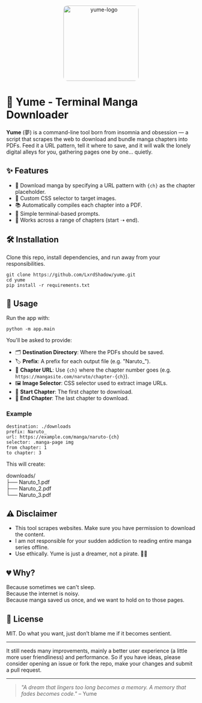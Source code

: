 <div align="center">
  <img style="border-radius: 10px" src="https://github.com/user-attachments/assets/e5838821-e4ab-4ea5-a5a2-d6d2f1d8a35e" height="200px" width="200px" alt="yume-logo" />
</div>

# 🌙 Yume - Terminal Manga Downloader

**Yume** (夢) is a command-line tool born from insomnia and obsession — a script that scrapes the web to download and bundle manga chapters into PDFs. Feed it a URL pattern, tell it where to save, and it will walk the lonely digital alleys for you, gathering pages one by one... quietly.

## ✨ Features

- 🧾 Download manga by specifying a URL pattern with `{ch}` as the chapter placeholder.  
- 🎯 Custom CSS selector to target images.  
- 📚 Automatically compiles each chapter into a PDF.  
- 🧠 Simple terminal-based prompts.  
- 🌌 Works across a range of chapters (start ➝ end).  

## 🛠️ Installation

Clone this repo, install dependencies, and run away from your responsibilities.

```
git clone https://github.com/LxrdShadow/yume.git
cd yume
pip install -r requirements.txt
```

## 🧪 Usage

Run the app with:

```
python -m app.main
```

You'll be asked to provide:

- 🗂 **Destination Directory**: Where the PDFs should be saved.  
- 🏷 **Prefix**: A prefix for each output file (e.g. "Naruto_").  
- 🔗 **Chapter URL**: Use `{ch}` where the chapter number goes (e.g. `https://mangasite.com/naruto/chapter-{ch}`).  
- 🖼 **Image Selector**: CSS selector used to extract image URLs.  
- 🔢 **Start Chapter**: The first chapter to download.  
- 🔢 **End Chapter**: The last chapter to download.  

### Example

```
destination: ./downloads
prefix: Naruto_
url: https://example.com/manga/naruto-{ch}
selector: .manga-page img
from chapter: 1
to chapter: 3
```

This will create:

downloads/  
├── Naruto_1.pdf  
├── Naruto_2.pdf  
└── Naruto_3.pdf  

## ⚠️ Disclaimer

- This tool scrapes websites. Make sure you have permission to download the content.  
- I am not responsible for your sudden addiction to reading entire manga series offline.  
- Use ethically. Yume is just a dreamer, not a pirate. 🏴‍☠️  

## 💔 Why?

Because sometimes we can't sleep.  
Because the internet is noisy.  
Because manga saved us once, and we want to hold on to those pages.

## 🧘 License

MIT. Do what you want, just don’t blame me if it becomes sentient.

---

It still needs many improvements, mainly a better user experience (a little more user friendliness) and performance. So if you have ideas, please consider opening an issue or fork the repo, make your changes and submit a pull request.

---

> _"A dream that lingers too long becomes a memory. A memory that fades becomes code."_ – Yume
